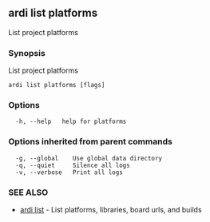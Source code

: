 ## ardi list platforms

List project platforms

### Synopsis


List project platforms

```
ardi list platforms [flags]
```

### Options

```
  -h, --help   help for platforms
```

### Options inherited from parent commands

```
  -g, --global    Use global data directory
  -q, --quiet     Silence all logs
  -v, --verbose   Print all logs
```

### SEE ALSO

* [ardi list](ardi_list.md)	 - List platforms, libraries, board urls, and builds

